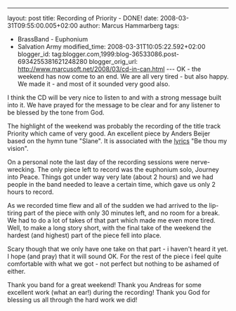 ---
layout: post
title: Recording of Priority - DONE!
date: 2008-03-31T09:55:00.005+02:00
author: Marcus Hammarberg
tags:
  - BrassBand - Euphonium
  - Salvation Army
modified_time: 2008-03-31T10:05:22.592+02:00
blogger_id: tag:blogger.com,1999:blog-36533086.post-6934255381621248280
blogger_orig_url: http://www.marcusoft.net/2008/03/cd-in-can.html ---
OK - the weekend has now come to an end. We are all very tired - but
also happy. We made it - and most of it sounded very good also.

I think the CD will be very nice to listen to and with a strong message
built into it. We have prayed for the message to be clear and for any
listener to be blessed by the tone from God.

The highlight of the weekend was probably the recording of the title
track Priority which came of very good. An excellent piece by Anders
Beijer based on the hymn tune "Slane". It is associated with the
[lyrics](http://www.musicanet.org/robokopp/eire/bethoumy.htm) "Be thou
my vision".

On a personal note the last day of the recording sessions were
nerve-wrecking. The only piece left to record was the euphonium solo,
Journey into Peace. Things got under way very late (about 2 hours) and
we had people in the band needed to leave a certain time, which gave us
only 2 hours to record.

As we recorded time flew and all of the sudden we had arrived to the
lip-tiring part of the piece with only 30 minutes left, and no room for
a break. We had to do a lot of takes of that part which made me even
more tired. Well, to make a long story short, with the final take of the
weekend the hardest (and highest) part of the piece fell into place.

Scary though that we only have one take on that part - i haven't heard
it yet. I hope (and pray) that it will sound OK. For the rest of the
piece i feel quite comfortable with what we got - not perfect but
nothing to be ashamed of either.

Thank you band for a great weekend!
Thank you Andreas for some excellent work (what an ear!) during the
recording!
Thank you God for blessing us all through the hard work we did!
